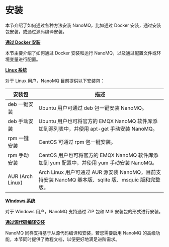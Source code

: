 # 安装

本节介绍了如何通过各种方法安装 NanoMQ，比如通过 Docker 安装，通过安装包安装，或通过源码编译安装。

**[通过 Docker 安装](./docker.md)**

本节主要介绍了如何通过 Docker 安装和运行 NanoMQ，以及通过配置文件或环境变量进行配置。 

**[Linux 系统](./packages.md)**

对于 Linux 用户，NanoMQ 目前提供以下安装包：

| 安装包           | 描述                                                         |
| ---------------- | ------------------------------------------------------------ |
| deb 一键安装     | Ubuntu 用户可通过 deb 包一键安装 NanoMQ。                    |
| deb 手动安装     | Ubuntu 用户也可将官方的 EMQX NanoMQ 软件库添加到源列表中，并使用 apt-get 手动安装 NanoMQ。 |
| rpm 一键安装     | CentOS 可通过 rpm 包一键安装。                               |
| rpm 手动安装     | CentOS 用户也可将官方的 EMQX NanoMQ 软件库添加到 yum 配置中，并使用 yum 手动安装 NanoMQ。 |
| AUR (Arch Linux) | Arch Linux 用户可通过 AUR 源安装 NanoMQ，目前支持安装 NanoMQ 基本版、sqlite 版、msquic 版和完整版。 |

[**Windows 系统**](./windows.md)

对于 Windows 用户，NanoMQ 支持通过 ZIP 包和 MIS 安装包的形式进行安装。

**[通过源代码编译安装](./build-options.md)**

NanoMQ 同样支持基于从源代码编译和安装，若您需要启用 NanoMQ 的高级功能，本节同时提供了教程文档，以便更好地满足进阶需求。

